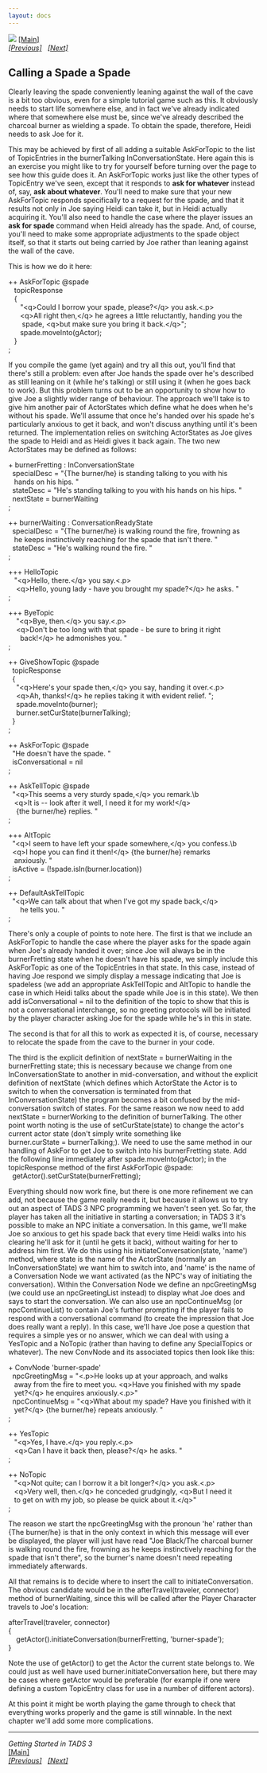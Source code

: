 ```yaml
---
layout: docs
---
```



[<img src="topbar.jpg" data-border="0" />](index.html)
[\[Main\]](index.html)  
*[\[Previous\]](buryingtheboots.html)   [\[Next\]](lettherebelight.html)*

## Calling a Spade a Spade

Clearly leaving the spade conveniently leaning against the wall of the
cave is a bit too obvious, even for a simple tutorial game such as this.
It obviously needs to start life somewhere else, and in fact we've
already indicated where that somewhere else must be, since we've already
described the charcoal burner as wielding a spade. To obtain the spade,
therefore, Heidi needs to ask Joe for it.

  
This may be achieved by first of all adding a suitable AskForTopic to
the list of TopicEntries in the burnerTalking InConversationState. Here
again this is an exercise you might like to try for yourself before
turning over the page to see how this guide does it. An
AskForTopic works just like the other types of TopicEntry we've seen,
except that it responds to **ask for whatever** instead of, say, **ask
about whatever**. You'll need to make sure that your new AskForTopic
responds specifically to a request for the spade, and that it results
not only in Joe saying Heidi can take it, but in Heidi actually
acquiring it. You'll also need to handle the case where the player
issues an **ask for spade** command when Heidi already has the spade.
And, of course, you'll need to make some appropriate adjustments to the
spade object itself, so that it starts out being carried by Joe rather
than leaning against the wall of the cave.  


This is how we do it here:  
  
++ AskForTopic @spade  
   topicResponse  
   {  
      "\<q\>Could I borrow your spade, please?\</q\> you ask.\<.p\>  
      \<q\>All right then,\</q\> he agrees a little reluctantly, handing you the   
       spade, \<q\>but make sure you bring it back.\</q\>";  
      spade.moveInto(gActor);        
   }  
;  


If you compile the game (yet again) and try all this out, you'll find
that there's still a problem: even after Joe hands the spade over he's
described as still leaning on it (while he's talking) or still using it
(when he goes back to work). But this problem turns out to be an
opportunity to show how to give Joe a slightly wider range of behaviour.
The approach we'll take is to give him another pair of ActorStates which
define what he does when he's without his spade. We'll assume that once
he's handed over his spade he's particularly anxious to get it back, and
won't discuss anything until it's been returned. The implementation
relies on switching ActorStates as Joe gives the spade to Heidi and as
Heidi gives it back again. The two new ActorStates may be defined as
follows:  


+ burnerFretting : InConversationState  
  specialDesc = "{The burner/he} is standing talking to you with his  
   hands on his hips. "  
  stateDesc = "He's standing talking to you with his hands on his hips. "  
  nextState = burnerWaiting  
;  
  
++ burnerWaiting : ConversationReadyState  
  specialDesc = "{The burner/he} is walking round the fire, frowning as  
   he keeps instinctively reaching for the spade that isn't there. "  
  stateDesc = "He's walking round the fire. "    
;  
  
+++ HelloTopic  
   "\<q\>Hello, there.\</q\> you say.\<.p\>  
    \<q\>Hello, young lady - have you brought my spade?\</q\> he asks. "  
;  
  
+++ ByeTopic  
    "\<q\>Bye, then.\</q\> you say.\<.p\>  
    \<q\>Don't be too long with that spade - be sure to bring it right   
      back!\</q\> he admonishes you. "  
;  
  
++ GiveShowTopic @spade  
  topicResponse  
  {  
    "\<q\>Here's your spade then,\</q\> you say, handing it over.\<.p\>  
    \<q\>Ah, thanks!\</q\> he replies taking it with evident relief. ";  
    spade.moveInto(burner);  
    burner.setCurState(burnerTalking);  
  }  
;  
  
++ AskForTopic @spade  
  "He doesn't have the spade. "  
  isConversational = nil  
;  
  
++ AskTellTopic @spade  
  "\<q\>This seems a very sturdy spade,\</q\> you remark.\b  
   \<q\>It is -- look after it well, I need it for my work!\</q\>  
    {the burner/he} replies. "  
;  
  
+++ AltTopic  
  "\<q\>I seem to have left your spade somewhere,\</q\> you confess.\b  
  \<q\>I hope you can find it then!\</q\> {the burner/he} remarks   
   anxiously. "  
  isActive = (!spade.isIn(burner.location))  
;  
  
  
++ DefaultAskTellTopic  
  "\<q\>We can talk about that when I've got my spade back,\</q\>  
      he tells you. "  
;  


There's only a couple of points to note here. The first is that we
include an AskForTopic to handle the case where the player asks for the
spade again when Joe's already handed it over; since Joe will always be
in the burnerFretting state when he doesn't have his spade, we simply
include this AskForTopic as one of the TopicEntries in that state. In
this case, instead of having Joe respond we simply display a message
indicating that Joe is spadeless (we add an appropriate AskTellTopic and
AltTopic to handle the case in which Heidi talks about the spade while
Joe is in this state). We then add isConversational = nil to the
definition of the topic to show that this is not a conversational
interchange, so no greeting protocols will be initiated by the player
character asking Joe for the spade while he's in this in state.  
  
The second is that for all this to work as expected it is, of course,
necessary to relocate the spade from the cave to the burner in your
code.  
  
The third is the explicit definition of nextState = burnerWaiting in the
burnerFretting state; this is necessary because we change from one
InConversationState to another in mid-conversation, and without the
explicit definition of nextState (which defines which ActorState the
Actor is to switch to when the conversation is terminated from that
InConversationState) the program becomes a bit confused by the
mid-conversation switch of states. For the same reason we now need to
add nextState = burnerWorking to the definition of burnerTalking. The
other point worth noting is the use of setCurState(state) to change the
actor's current actor state (don't simply write something like
burner.curState = burnerTalking;). We need to use the same method in our
handling of AskFor to get Joe to switch into his burnerFretting state.
Add the following line immediately after spade.moveInto(gActor); in the
topicResponse method of the first AskForTopic @spade:  
 
getActor().setCurState(burnerFretting); 


Everything should now work fine, but there is one more refinement we can
add, not because the game really needs it, but because it allows us to
try out an aspect of TADS 3 NPC programming we haven't seen yet. So far,
the player has taken all the initiative in starting a conversation; in
TADS 3 it's possible to make an NPC initiate a conversation. In this
game, we'll make Joe so anxious to get his spade back that every time
Heidi walks into his clearing he'll ask for it (until he gets it back),
without waiting for her to address him first. We do this using his
initiateConversation(state, 'name') method, where state is the name of
the ActorState (normally an InConversationState) we want him to switch
into, and 'name' is the name of a Conversation Node we want activated
(as the NPC's way of initiating the conversation). Within the
Conversation Node we define an npcGreetingMsg (we could use an
npcGreetingList instead) to display what Joe does and says to start the
conversation. We can also use an npcContinueMsg (or npcContinueList) to
contain Joe's further prompting if the player fails to respond with a
conversational command (to create the impression that Joe does really
want a reply). In this case, we'll have Joe pose a question that
requires a simple yes or no answer, which we can deal with using a
YesTopic and a NoTopic (rather than having to define any SpecialTopics
or whatever). The new ConvNode and its associated topics then look like
this:  


+ ConvNode 'burner-spade'  
  npcGreetingMsg = "\<.p\>He looks up at your approach, and walks  
   away from the fire to meet you. \<q\>Have you finished with my spade  
   yet?\</q\> he enquires anxiously.\<.p\>"  
  npcContinueMsg = "\<q\>What about my spade? Have you finished with it   
   yet?\</q\> {the burner/he} repeats anxiously. "  
;  
  
++ YesTopic  
   "\<q\>Yes, I have.\</q\> you reply.\<.p\>  
   \<q\>Can I have it back then, please?\</q\> he asks. "  
;  
  
++ NoTopic  
   "\<q\>Not quite; can I borrow it a bit longer?\</q\> you ask.\<.p\>  
   \<q\>Very well, then.\</q\> he conceded grudgingly, \<q\>But I need it  
   to get on with my job, so please be quick about it.\</q\>"  
;  


The reason we start the npcGreetingMsg with the pronoun 'he' rather than
{The burner/he} is that in the only context in which this message will
ever be displayed, the player will just have read "Joe Black/The
charcoal burner is walking round the fire, frowning as he keeps
instinctively reaching for the spade that isn't there", so the burner's
name doesn't need repeating immediately afterwards.  
  
All that remains is to decide where to insert the call to
initiateConversation. The obvious candidate would be in the
afterTravel(traveler, connector) method of burnerWaiting, since this
will be called after the Player Character travels to Joe's location:  


afterTravel(traveler, connector)  
{  
    getActor().initiateConversation(burnerFretting, 'burner-spade');  
}  


Note the use of getActor() to get the Actor the current state belongs
to. We could just as well have used burner.initiateConversation here,
but there may be cases where getActor would be preferable (for example
if one were defining a custom TopicEntry class for use in a number of
different actors).  
  
At this point it might be worth playing the game through to check that
everything works properly and the game is still winnable. In the next
chapter we'll add some more complications.  
  

------------------------------------------------------------------------

*Getting Started in TADS 3*  
[\[Main\]](index.html)  
*[\[Previous\]](buryingtheboots.html)   [\[Next\]](lettherebelight.html)*


